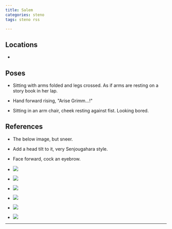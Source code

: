 ```yaml
---
title: Salem 
categories: steno
tags: steno rss 

---
```


## Locations

- 


## Poses

* Sitting with arms folded and legs crossed. As if arms are resting on a story book in her lap.

* Hand forward rising, "Arise Grimm...!"

* Sitting in an arm chair, cheek resting against fist. Looking bored.

## References

- The below image, but sneer.

- Add a head tilt to it, very Senjougahara style.

- Face forward, cock an eyebrow. 

* ![](https://i.imgur.com/kNbzrwd.jpg)

* ![](https://i.imgur.com/HhTnJXu.png)

* ![](https://i.imgur.com/fzAuUdi.png)

* ![](https://i.imgur.com/BPKuAmk.png)

* ![](https://i.imgur.com/4E6oVm4.png)

* ![](https://i.imgur.com/4R4p9jQ.jpg)

---
